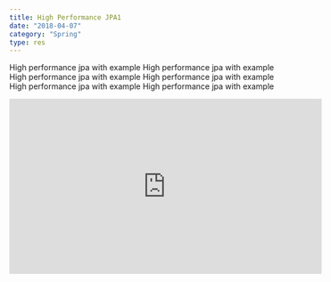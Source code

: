 ```yaml
---
title: High Performance JPA1
date: "2018-04-07"
category: "Spring"
type: res
---
```


High performance jpa with example  High performance jpa with example High performance jpa with example
High performance jpa with example High performance jpa with example High performance jpa with example

<iframe width="560" height="315" src="https://www.youtube.com/embed/4SZl1r2O_bY" frameborder="0" allowfullscreen></iframe>
